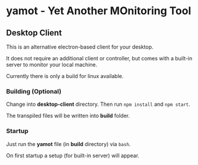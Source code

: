 # yamot - Yet Another MOnitoring Tool

## Desktop Client

This is an alternative electron-based client for your desktop. 

It does not require an additional client or controller, but comes with a built-in server to monitor your local machine.

Currently there is only a build for linux available.

### Building (Optional)

Change into __desktop-client__ directory. Then run `npm install` and `npm start`. 

The transpiled files will be written into __build__ folder.

### Startup

Just run the __yamot__ file (in __build__ directory) via `bash`. 

On first startup a setup (for built-in server) will appear.
